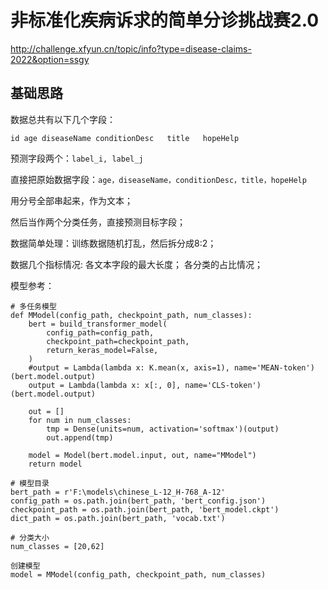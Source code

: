 # 非标准化疾病诉求的简单分诊挑战赛2.0

http://challenge.xfyun.cn/topic/info?type=disease-claims-2022&option=ssgy

## 基础思路 


数据总共有以下几个字段：

`id	age	diseaseName	conditionDesc	title	hopeHelp`

预测字段两个：`label_i, label_j`

直接把原始数据字段：`age，diseaseName，conditionDesc，title，hopeHelp`

用分号全部串起来，作为文本；

然后当作两个分类任务，直接预测目标字段；

数据简单处理：训练数据随机打乱，然后拆分成8:2；


数据几个指标情况:
	各文本字段的最大长度；
	各分类的占比情况；

模型参考：

```
# 多任务模型
def MModel(config_path, checkpoint_path, num_classes):
    bert = build_transformer_model(
        config_path=config_path,
        checkpoint_path=checkpoint_path,
        return_keras_model=False,
    )
    #output = Lambda(lambda x: K.mean(x, axis=1), name='MEAN-token')(bert.model.output)
    output = Lambda(lambda x: x[:, 0], name='CLS-token')(bert.model.output)

    out = []
    for num in num_classes:
        tmp = Dense(units=num, activation='softmax')(output)
        out.append(tmp)

    model = Model(bert.model.input, out, name="MModel")
    return model

# 模型目录
bert_path = r'F:\models\chinese_L-12_H-768_A-12'
config_path = os.path.join(bert_path, 'bert_config.json')
checkpoint_path = os.path.join(bert_path, 'bert_model.ckpt')
dict_path = os.path.join(bert_path, 'vocab.txt')

# 分类大小
num_classes = [20,62]

创建模型
model = MModel(config_path, checkpoint_path, num_classes)
```